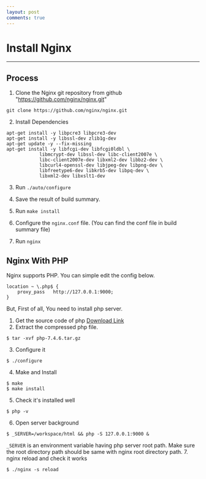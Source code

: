 ```yaml
---
layout: post
comments: true
---
```


# Install Nginx

---

## Process

1. Clone the Nginx git repository from github "https://github.com/nginx/nginx.git"

```
git clone https://github.com/nginx/nginx.git
```

2. Install Dependencies

```
apt-get install -y libpcre3 libpcre3-dev
apt-get install -y libssl-dev zlib1g-dev
apt-get update -y --fix-missing
apt-get install -y libfcgi-dev libfcgi0ldbl \
            libmcrypt-dev libssl-dev libc-client2007e \
            libc-client2007e-dev libxml2-dev libbz2-dev \
            libcurl4-openssl-dev libjpeg-dev libpng-dev \
            libfreetype6-dev libkrb5-dev libpq-dev \
            libxml2-dev libxslt1-dev
```

3. Run `./auto/configure`

4. Save the result of build summary.

5. Run `make install`

6. Configure the `nginx.conf` file. (You can find the conf file in build summary file)

7. Run `nginx`

## Nginx With PHP

Nginx supports PHP. You can simple edit the config below.

```
location ~ \.php$ {
    proxy_pass   http://127.0.0.1:9000;
}
```

But, First of all, You need to install php server.

1. Get the source code of php [Download Link](https://www.php.net/distributions/php-7.4.6.tar.gz)
2. Extract the compressed php file.
```
$ tar -xvf php-7.4.6.tar.gz
```
3. Configure it
```
$ ./configure
```
4. Make and Install
```
$ make
$ make install
```
5. Check it's installed well
```
$ php -v
```
6. Open server background
```
$ _SERVER=/workspace/html && php -S 127.0.0.1:9000 &
```
`_SERVER` is an environment variable having php server root path. Make sure the root directory path should be 
same with nginx root directory path.
7. nginx reload and check it works
```
$ ./nginx -s reload
```
